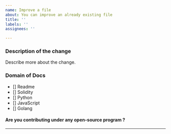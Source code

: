 ```yaml
---
name: Improve a file
about: You can improve an already existing file
title: ''
labels: ''
assignees: ''

---
```


### Description of  the change
Describe more about the change.

### Domain of Docs

- [] Readme
- [] Solidity
- [] Python
- [] JavaScript
- [] Golang

#### Are you contributing under any open-source program ?

<hr/>
